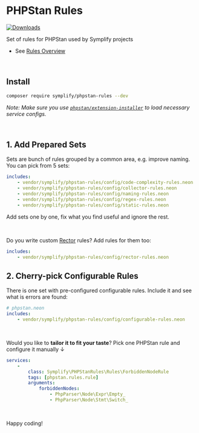 # PHPStan Rules

[![Downloads](https://img.shields.io/packagist/dt/symplify/phpstan-rules.svg?style=flat-square)](https://packagist.org/packages/symplify/phpstan-rules/stats)

Set of rules for PHPStan used by Symplify projects

- See [Rules Overview](docs/rules_overview.md)

<br>

## Install

```bash
composer require symplify/phpstan-rules --dev
```

*Note: Make sure you use [`phpstan/extension-installer`](https://github.com/phpstan/extension-installer#usage) to load necessary service configs.*

<br>

## 1. Add Prepared Sets

Sets are bunch of rules grouped by a common area, e.g. improve naming. You can pick from 5 sets:

```yaml
includes:
    - vendor/symplify/phpstan-rules/config/code-complexity-rules.neon
    - vendor/symplify/phpstan-rules/config/collector-rules.neon
    - vendor/symplify/phpstan-rules/config/naming-rules.neon
    - vendor/symplify/phpstan-rules/config/regex-rules.neon
    - vendor/symplify/phpstan-rules/config/static-rules.neon
```

Add sets one by one, fix what you find useful and ignore the rest.

<br>

Do you write custom [Rector](http://github.com/rectorphp/rector-src) rules? Add rules for them too:

```yaml
includes:
    - vendor/symplify/phpstan-rules/config/rector-rules.neon
```

## 2. Cherry-pick Configurable Rules

There is one set with pre-configured configurable rules. Include it and see what is errors are found:

```yaml
# phpstan.neon
includes:
    - vendor/symplify/phpstan-rules/config/configurable-rules.neon
```

<br>

Would you like to **tailor it to fit your taste**? Pick one PHPStan rule and configure it manually ↓

```yaml
services:
    -
        class: Symplify\PHPStanRules\Rules\ForbiddenNodeRule
        tags: [phpstan.rules.rule]
        arguments:
            forbiddenNodes:
                - PhpParser\Node\Expr\Empty_
                - PhpParser\Node\Stmt\Switch_
```

<br>

Happy coding!
